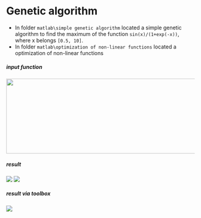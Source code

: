 # Genetic algorithm

- In folder `matlab\simple genetic algorithm` located a simple genetic algorithm to find the maximum of the function `sin(x)/(1+exp(-x))`, where x belongs `[0.5, 10]`.
- In folder `matlab\optimization of non-linear functions` located a optimization of non-linear functions

##### input function
<img src="https://pp.userapi.com/c830409/v830409662/f4669/_jkZwcregi8.jpg" width="600" height="200"/>

##### result
<img src="https://pp.userapi.com/c830409/v830409662/f4670/bhuTAGCGCyM.jpg"/>
<img src="https://pp.userapi.com/c830409/v830409662/f4677/f-WwhlfRJTA.jpg"/>

##### result via toolbox
<img src="https://pp.userapi.com/c830409/v830409662/f4694/ZIn8_pKMyE0.jpg"/>

